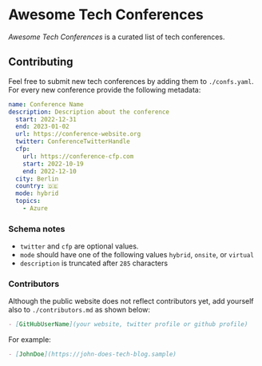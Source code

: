 # Awesome Tech Conferences

*Awesome Tech Conferences* is a curated list of tech conferences.

## Contributing

Feel free to submit new tech conferences by adding them to `./confs.yaml`. For every new conference provide the following metadata:

```yaml
name: Conference Name
description: Description about the conference
  start: 2022-12-31
  end: 2023-01-02
  url: https://conference-website.org
  twitter: ConferenceTwitterHandle
  cfp:
    url: https://conference-cfp.com
    start: 2022-10-19
    end: 2022-12-10
  city: Berlin
  country: 🇩🇪
  mode: hybrid
  topics: 
    - Azure
```

### Schema notes

- `twitter` and `cfp` are optional values.
- `mode` should have one of the following values `hybrid`, `onsite`, or `virtual`
- `description` is truncated after `285` characters

### Contributors

Although the public website does not reflect contributors yet, add yourself also to `./contributors.md` as shown below:

```md
- [GitHubUserName](your website, twitter profile or github profile)
```

For example:

```md
- [JohnDoe](https://john-does-tech-blog.sample)
```
